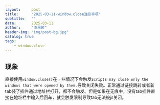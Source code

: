 ```yaml
---
layout:     post
title:      "2025-03-11-window.close注意事项"
subtitle:   ""
date:       2025-03-11
author:     "漆黑菌"
header-img: "img/post-bg.jpg"
catalog: true
tags:
    - window.close
---
```


## 现象

直接使用`window.close()`在一些情况下会触发`Scripts may close only the windows that were opened by them.`导致关闭失败。正常通过链接跳转或者新tab装了插件通过地址栏打开，都不会触发。但是如果在无痕中，没有tab插件直接在地址栏中输入后回车，就会触发限制导致tab无法被js关闭。

